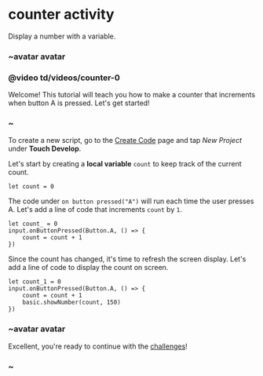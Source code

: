# counter activity

Display a number with a variable.

### ~avatar avatar

### @video td/videos/counter-0

Welcome! This tutorial will teach you how to make a counter that increments when button A is pressed. Let's get started!

### ~

To create a new script, go to the [Create Code](/create-code) page and tap *New Project* under **Touch Develop**.

Let's start by creating a **local variable** `count` to keep track of the current count.

```
let count = 0
```

The code under ``on button pressed("A")`` will run each time the user presses A. Let's add a line of code that increments `count` by `1`.

```
let count_ = 0
input.onButtonPressed(Button.A, () => {
    count = count + 1
})
```

Since the count has changed, it's time to refresh the screen display. Let's add a line of code to display the count on screen.

```
let count_1 = 0
input.onButtonPressed(Button.A, () => {
    count = count + 1
    basic.showNumber(count, 150)
})
```

### ~avatar avatar

Excellent, you're ready to continue with the [challenges](/lessons/counter/challenges)!

### ~

